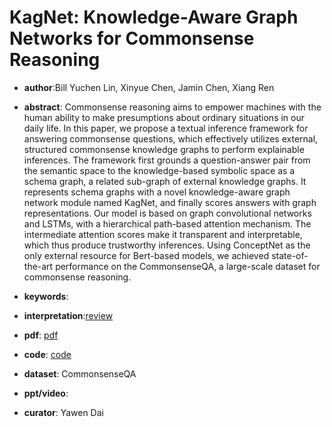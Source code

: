 # KagNet: Knowledge-Aware Graph Networks for Commonsense Reasoning

- **author**:Bill Yuchen Lin, Xinyue Chen, Jamin Chen, Xiang Ren

- **abstract**: Commonsense reasoning aims to empower machines with the human ability to make presumptions about ordinary situations in our daily life. In this paper, we propose a textual inference framework for answering commonsense questions, which effectively utilizes external, structured commonsense knowledge graphs to perform explainable inferences. The framework first grounds a question-answer pair from the semantic space to the knowledge-based symbolic space as a schema graph, a related sub-graph of external knowledge graphs. It represents schema graphs with a novel knowledge-aware graph network module named KagNet, and finally scores answers with graph representations. Our model is based on graph convolutional networks and LSTMs, with a hierarchical path-based attention mechanism. The intermediate attention scores make it transparent and interpretable, which thus produce trustworthy inferences. Using ConceptNet as the only external resource for Bert-based models, we achieved state-of-the-art performance on the CommonsenseQA, a large-scale dataset for commonsense reasoning. 

- **keywords**:

- **interpretation**:[review](https://zhuanlan.zhihu.com/p/100752993)

- **pdf**: [pdf](https://arxiv.org/pdf/1909.02151)

- **code**: [code](https://github.com/INK-USC/KagNet)

- **dataset**: CommonsenseQA

- **ppt/video**:

- **curator**: Yawen Dai